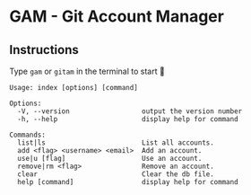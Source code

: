 # GAM - Git Account Manager

## Instructions

Type `gam` or `gitam` in the terminal to start 🛫️

```
Usage: index [options] [command]

Options:
  -V, --version                  output the version number
  -h, --help                     display help for command

Commands:
  list|ls                        List all accounts.
  add <flag> <username> <email>  Add an account.
  use|u [flag]                   Use an account.
  remove|rm <flag>               Remove an account.
  clear                          Clear the db file.
  help [command]                 display help for command
```
